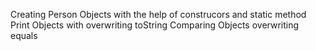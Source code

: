 Creating Person Objects with the help of construcors and static method
Print Objects with overwriting toString
Comparing Objects overwriting equals 
